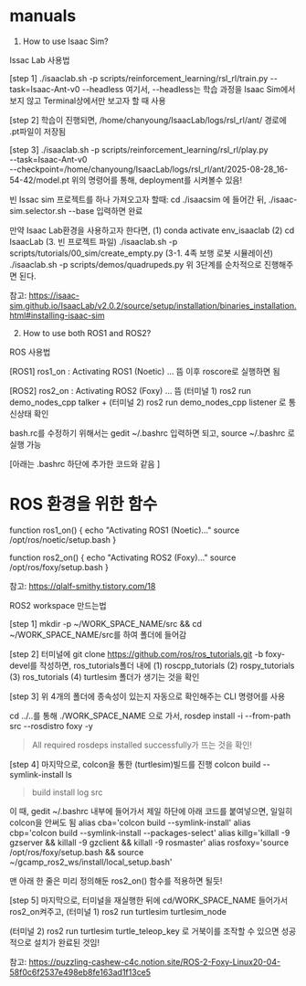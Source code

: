 # manuals
1. How to use Isaac Sim?

Issac Lab 사용법

[step 1]
./isaaclab.sh -p scripts/reinforcement_learning/rsl_rl/train.py --task=Isaac-Ant-v0 --headless
여기서, --headless는 학습 과정을 Isaac Sim에서 보지 않고 Terminal상에서만 보고자 할 때 사용

[step 2]
학습이 진행되면, /home/chanyoung/IsaacLab/logs/rsl_rl/ant/ 경로에 .pt파일이 저장됨

[step 3]
./isaaclab.sh -p scripts/reinforcement_learning/rsl_rl/play.py \
--task=Isaac-Ant-v0 \
--checkpoint=/home/chanyoung/IsaacLab/logs/rsl_rl/ant/2025-08-28_16-54-42/model.pt
위의 명령어를 통해, deployment를 시켜볼수 있음!

빈 Issac sim 프로젝트를 하나 가져오고자 할때:
cd ./isaacsim 에 들어간 뒤, ./isaac-sim.selector.sh --base 입력하면 완료

만약 Isaac Lab환경을 사용하고자 한다면,
(1) conda activate env_isaaclab
(2) cd IsaacLab
(3. 빈 프로젝트 파일) ./isaaclab.sh -p scripts/tutorials/00_sim/create_empty.py
(3-1. 4족 보행 로봇 시뮬레이션) ./isaaclab.sh -p scripts/demos/quadrupeds.py
위 3단계를 순차적으로 진행해주면 된다.

참고: https://isaac-sim.github.io/IsaacLab/v2.0.2/source/setup/installation/binaries_installation.html#installing-isaac-sim

2. How to use both ROS1 and ROS2?

ROS 사용법

[ROS1]
ros1_on : Activating ROS1 (Noetic) … 뜸
이후 roscore로 실행하면 됨

[ROS2]
ros2_on : Activating ROS2 (Foxy) … 뜸
(터미널 1) ros2 run demo_nodes_cpp talker 
			+ 
(터미널 2) ros2 run demo_nodes_cpp listener 로 통신상태 확인

bash.rc를 수정하기 위해서는 gedit ~/.bashrc 입력하면 되고, source ~/.bashrc 로 실행 가능

[아래는 .bashrc 하단에 추가한 코드와 같음 ]
# ROS 환경을 위한 함수
function ros1_on() {
  echo "Activating ROS1 (Noetic)..."
  source /opt/ros/noetic/setup.bash
}

function ros2_on() {
  echo "Activating ROS2 (Foxy)..."
  source /opt/ros/foxy/setup.bash
}

참고: https://qlalf-smithy.tistory.com/18

ROS2 workspace 만드는법

[step 1]
mkdir -p ~/WORK_SPACE_NAME/src && cd ~/WORK_SPACE_NAME/src를 하여 폴더에 들어감

[step 2]
터미널에 git clone https://github.com/ros/ros_tutorials.git -b foxy-devel를 작성하면, 
ros_tutorials폴더 내에
(1) roscpp_tutorials (2) rospy_tutorials (3) ros_tutorials (4) turtlesim 폴더가 생기는 것을 확인

[step 3]
위 4개의 폴더에 종속성이 있는지 자동으로 확인해주는 CLI 명령어를 사용

cd ../..를 통해 ./WORK_SPACE_NAME 으로 가서,
rosdep install -i --from-path src --rosdistro foxy -y
> All required rosdeps installed successfully가 뜨는 것을 확인!

[step 4]
마지막으로, colcon을 통한 (turtlesim)빌드를 진행
colcon build --symlink-install
ls
> build install log src

이 때, gedit ~/.bashrc 내부에 들어가서 제일 하단에 아래 코드를 붙여넣으면, 일일히 colcon을 안써도 됨
alias cba='colcon build --symlink-install'
alias cbp='colcon build --symlink-install --packages-select'
alias killg='killall -9 gzserver && killall -9 gzclient && killall -9 rosmaster'
alias rosfoxy='source /opt/ros/foxy/setup.bash && source ~/gcamp_ros2_ws/install/local_setup.bash'

맨 아래 한 줄은 미리 정의해둔 ros2_on() 함수를 적용하면 될듯!

[step 5]
마지막으로, 터미널을 재실행한 뒤에 cd/WORK_SPACE_NAME 들어가서 ros2_on켜주고,
(터미널 1) ros2 run turtlesim turtlesim_node

(터미널 2) ros2 run turtlesim turtle_teleop_key
로 거북이를 조작할 수 있으면 성공적으로 설치가 완료된 것임!

참고: https://puzzling-cashew-c4c.notion.site/ROS-2-Foxy-Linux20-04-58f0c6f2537e498eb8fe163ad1f13ce5
